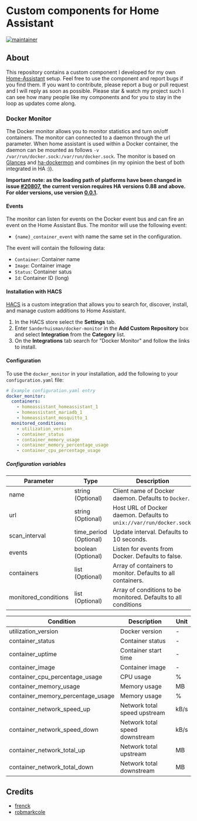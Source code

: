 # Custom components for Home Assistant

[![maintainer](https://img.shields.io/badge/maintainer-Sander%20Huisman%20-blue.svg?style=for-the-badge)](https://github.com/Sanderhuisman)

## About

This repository contains a custom component I developed for my own [Home-Assistant](https://www.home-assistant.io) setup. Feel free to use the component and report bugs if you find them. If you want to contribute, please report a bug or pull request and I will reply as soon as possible. Please star & watch my project such I can see how many people like my components and for you to stay in the loop as updates come along.

### Docker Monitor

The Docker monitor allows you to monitor statistics and turn on/off containers. The monitor can connected to a daemon through the url parameter. When home assistant is used within a Docker container, the daemon can be mounted as follows `-v /var/run/docker.sock:/var/run/docker.sock`. The monitor is based on [Glances](https://github.com/nicolargo/glances) and [ha-dockermon](https://github.com/philhawthorne/ha-dockermon) and combines (in my opinion the best of both integrated in HA :)).

**Important note: as the loading path of platforms have been changed in issue [#20807](https://github.com/home-assistant/home-assistant/pull/20807), the current version requires HA versions 0.88 and above. For older versions, use version [0.0.1](https://github.com/Sanderhuisman/docker-monitor/releases/tag/0.0.1).**

#### Events

The monitor can listen for events on the Docker event bus and can fire an event on the Home Assistant Bus. The monitor will use the following event:

* `{name}_container_event` with name the same set in the configuration.

The event will contain the following data:

* `Container`: Container name
* `Image`: Container image
* `Status`: Container satus
* `Id`: Container ID (long)

#### Installation with HACS
[HACS](https://github.com/custom-components/hacs) is a custom integration that allows you to search for, discover, install, and manage custom additions to Home Assistant.

1. In the HACS store select the **Settings** tab.
2. Enter `Sanderhuisman/docker-monitor` in the **Add Custom Repository** box and select **Integration** from the **Category** list.
3. On the **Integrations** tab search for "Docker Monitor" and follow the links to install.

#### Configuration

To use the `docker_monitor` in your installation, add the following to your `configuration.yaml` file:

```yaml
# Example configuration.yaml entry
docker_monitor:
  containers:
    - homeassistant_homeassistant_1
    - homeassistant_mariadb_1
    - homeassistant_mosquitto_1
  monitored_conditions:
    - utilization_version
    - container_status
    - container_memory_usage
    - container_memory_percentage_usage
    - container_cpu_percentage_usage
```

##### Configuration variables

| Parameter            | Type                     | Description                                                           |
| -------------------- | ------------------------ | --------------------------------------------------------------------- |
| name                 | string       (Optional)  | Client name of Docker daemon. Defaults to `Docker`.                   |
| url                  | string       (Optional)  | Host URL of Docker daemon. Defaults to `unix://var/run/docker.sock`.  |
| scan_interval        | time_period  (Optional)  | Update interval. Defaults to 10 seconds.                              |
| events               | boolean      (Optional)  | Listen for events from Docker. Defaults to false.                     |
| containers           | list         (Optional)  | Array of containers to monitor. Defaults to all containers.           |
| monitored_conditions | list         (Optional)  | Array of conditions to be monitored. Defaults to all conditions       |

| Condition                         | Description                     | Unit  |
| --------------------------------- | ------------------------------- | ----- |
| utilization_version               | Docker version                  | -     |
| container_status                  | Container status                | -     |
| container_uptime                  | Container start time            | -     |
| container_image                   | Container image                 | -     |
| container_cpu_percentage_usage    | CPU usage                       | %     |
| container_memory_usage            | Memory usage                    | MB    |
| container_memory_percentage_usage | Memory usage                    | %     |
| container_network_speed_up        | Network total speed upstream    | kB/s  |
| container_network_speed_down      | Network total speed downstream  | kB/s  |
| container_network_total_up        | Network total upstream          | MB    |
| container_network_total_down      | Network total downstream        | MB    |

## Credits

* [frenck](https://github.com/frenck/home-assistant-config)
* [robmarkcole](https://github.com/robmarkcole/Hue-sensors-HASS)

